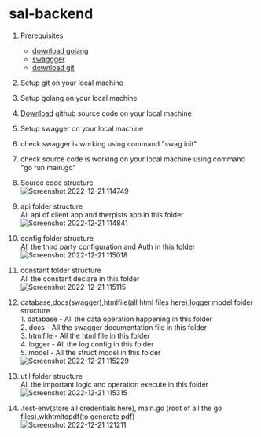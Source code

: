 # sal-backend

1. Prerequisites
    -   <a href="https://go.dev/doc/install">download golang</a>
    -   <a href ="https://github.com/swaggo/swag">swaggger</a>
    -   <a href = "https://git-scm.com/downloads"> download git </a>

2. Setup git on your local machine 

3. Setup golang on your local machine

4. <a href="https://github.com/sal-org/sal-backend/tree/dev">Download<a> github source code on your local machine

5. Setup swagger on your local machine

6. check swagger is working using command "swag init"

7. check source code is working on your local machine using command "go run main.go"

8. Source code structure <br> 
![Screenshot 2022-12-21 114749](https://user-images.githubusercontent.com/81271552/208836273-5775f6ba-4d07-4b37-b6e4-8dbf876ccac3.png)

9. api folder structure<br> All api of client app and therpists app in this folder <br>
![Screenshot 2022-12-21 114841](https://user-images.githubusercontent.com/81271552/208836889-129da2fc-f780-4ead-a026-a51e869201bf.png)

10. config folder structure<br> All the third party configuration and Auth in this folder <br>
![Screenshot 2022-12-21 115018](https://user-images.githubusercontent.com/81271552/208837143-bcf724d6-169f-4320-96c2-7e72eea522c9.png)

11. constant folder structure<br> All the constant declare in this folder <br>
![Screenshot 2022-12-21 115115](https://user-images.githubusercontent.com/81271552/208837322-d0916711-45ee-4ac5-8c03-b7d97083c655.png)

12. database,docs(swagger),htmlfile(all html files here),logger,model folder structure<br> 1. database - All the data operation happening in this folder<br> 2. docs - All the swagger documentation file in this folder<br> 3. htmlfile - All the html file in this folder<br> 4. logger - All the log config in this folder<br> 5. model - All the struct model in this folder<br> 
![Screenshot 2022-12-21 115229](https://user-images.githubusercontent.com/81271552/208837843-62407be0-519d-412e-8cb6-3c61e0c43fbf.png)

13. util folder structure<br> All the important logic and operation execute in this folder<br>
![Screenshot 2022-12-21 115315](https://user-images.githubusercontent.com/81271552/208837969-9a6e4d56-bbb9-4600-baa4-6eaac4bfcfa9.png)

14. .test-env(store all credentials here), main.go (root of all the go files),wkhtmltopdf(to generate pdf)<br>
![Screenshot 2022-12-21 121211](https://user-images.githubusercontent.com/81271552/208838710-fc4a0535-9f4d-40fa-b6aa-981757fbf5d7.png)




